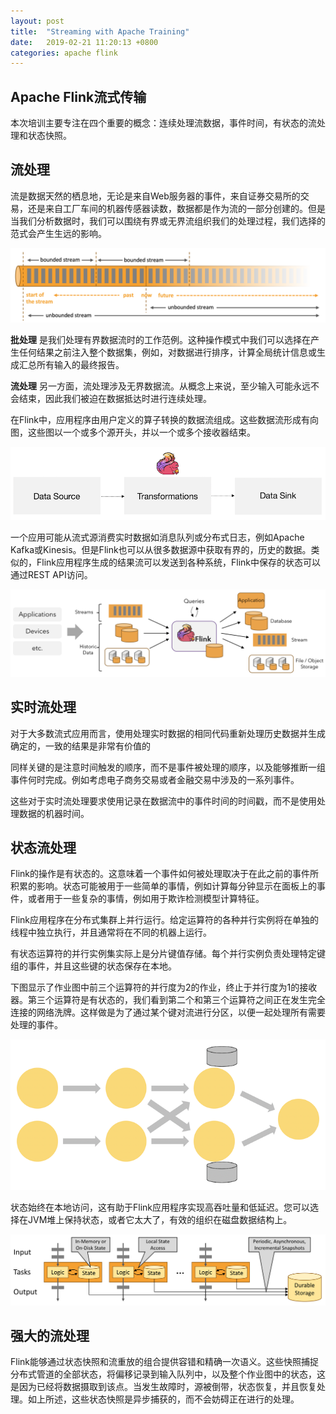 ```yaml
---
layout: post
title:  "Streaming with Apache Training"
date:   2019-02-21 11:20:13 +0800
categories: apache flink
---
```


## Apache Flink流式传输

本次培训主要专注在四个重要的概念：连续处理流数据，事件时间，有状态的流处理和状态快照。

## 流处理

流是数据天然的栖息地，无论是来自Web服务器的事件，来自证券交易所的交易，还是来自工厂车间的机器传感器读数，数据都是作为流的一部分创建的。但是当我们分析数据时，我们可以围绕有界或无界流组织我们的处理过程，我们选择的范式会产生生远的影响。

![bounded-unbounded](/assets/image/apache/flink/training/bounded-unbounded.png)

**批处理** 是我们处理有界数据流时的工作范例。这种操作模式中我们可以选择在产生任何结果之前注入整个数据集，例如，对数据进行排序，计算全局统计信息或生成汇总所有输入的最终报告。

**流处理** 另一方面，流处理涉及无界数据流。从概念上来说，至少输入可能永远不会结束，因此我们被迫在数据抵达时进行连续处理。

在Flink中，应用程序由用户定义的算子转换的数据流组成。这些数据流形成有向图，这些图以一个或多个源开头，并以一个或多个接收器结束。

![source-transform-sink-update](/assets/image/apache/flink/training/source-transform-sink-update.png)

一个应用可能从流式源消费实时数据如消息队列或分布式日志，例如Apache Kafka或Kinesis。但是Flink也可以从很多数据源中获取有界的，历史的数据。类似的，Flink应用程序生成的结果流可以发送到各种系统，Flink中保存的状态可以通过REST API访问。

![flink-application-sources-sinks](/assets/image/apache/flink/training/flink-application-sources-sinks.png)

## 实时流处理

对于大多数流式应用而言，使用处理实时数据的相同代码重新处理历史数据并生成确定的，一致的结果是非常有价值的

同样关键的是注意时间触发的顺序，而不是事件被处理的顺序，以及能够推断一组事件何时完成。例如考虑电子商务交易或者金融交易中涉及的一系列事件。

这些对于实时流处理要求使用记录在数据流中的事件时间的时间戳，而不是使用处理数据的机器时间。

## 状态流处理

Flink的操作是有状态的。这意味着一个事件如何被处理取决于在此之前的事件所积累的影响。状态可能被用于一些简单的事情，例如计算每分钟显示在面板上的事件，或者用于一些复杂的事情，例如用于欺诈检测模型计算特征。

Flink应用程序在分布式集群上并行运行。给定运算符的各种并行实例将在单独的线程中独立执行，并且通常将在不同的机器上运行。

有状态运算符的并行实例集实际上是分片键值存储。每个并行实例负责处理特定键组的事件，并且这些键的状态保存在本地。

下图显示了作业图中前三个运算符的并行度为2的作业，终止于并行度为1的接收器。第三个运算符是有状态的，我们看到第二个和第三个运算符之间正在发生完全连接的网络洗牌。这样做是为了通过某个键对流进行分区，以便一起处理所有需要处理的事件。

![parallel-job](/assets/image/apache/flink/training/parallel-job.png)

状态始终在本地访问，这有助于Flink应用程序实现高吞吐量和低延迟。您可以选择在JVM堆上保持状态，或者它太大了，有效的组织在磁盘数据结构上。

![local-state](/assets/image/apache/flink/training/local-state.png)

## 强大的流处理

Flink能够通过状态快照和流重放的组合提供容错和精确一次语义。这些快照捕捉分布式管道的全部状态，将偏移记录到输入队列中，以及整个作业图中的状态，这是因为已经将数据摄取到该点。当发生故障时，源被倒带，状态恢复，并且恢复处理。如上所述，这些状态快照是异步捕获的，而不会妨碍正在进行的处理。
